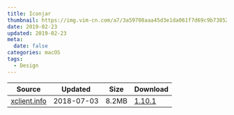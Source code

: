 ```yaml
---
title: Iconjar
thumbnail: https://img.vim-cn.com/a7/3a59708aaa45d3e1da061f7d69c9b738520171.png
date: 2019-02-23
updated: 2019-02-23
meta:
  date: false
categories: macOS
tags:
  - Design
---
```



| Source                                  | Updated   | Size | Download                                               |
| ----------------------------------------- | ---------- | -------- | ------------------------------------------------------------ |
| <div class="unknown">[xclient.info](http://xclient.info/s/iconjar.html)</div> | 2018-07-03 | 8.2MB   | [1.10.1](https://img.vim-cn.com/1c/5a2f2a6440ddc7f419c8fe280e9d14294fadc6.zip) |
